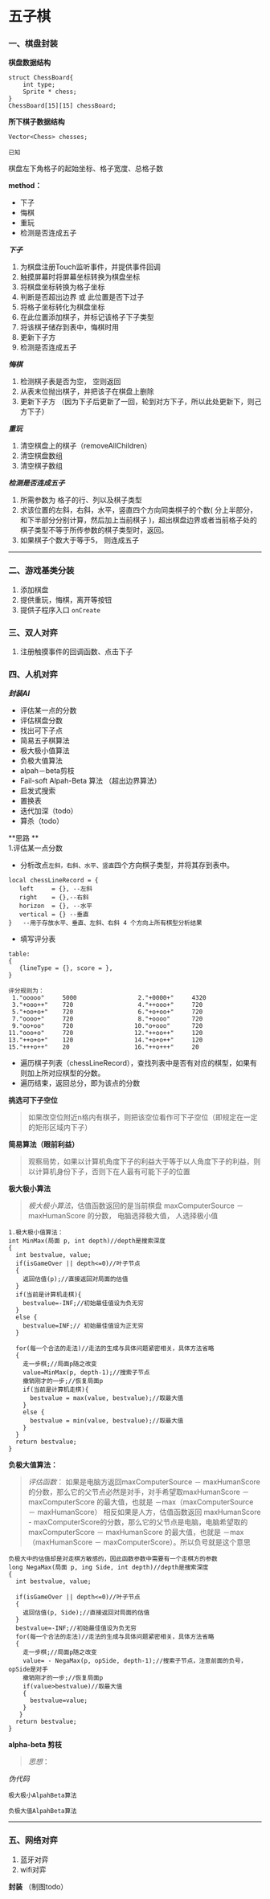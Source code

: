 # 五子棋

### 一、棋盘封装

**棋盘数据结构**  

``` 
struct ChessBoard{
	int type;
	Sprite * chess;
}
ChessBoard[15][15] chessBoard;
````

**所下棋子数据结构**
	

	Vector<Chess> chesses;

`已知`

棋盘左下角格子的起始坐标、格子宽度、总格子数  

**method：**  

* 下子
* 悔棋  
* 重玩  
* 检测是否连成五子

***下子***

1. 为棋盘注册Touch监听事件，并提供事件回调
2. 触摸屏幕时将屏幕坐标转换为棋盘坐标 
3. 将棋盘坐标转换为格子坐标
4. 判断是否超出边界 或 此位置是否下过子
5. 将格子坐标转化为棋盘坐标
6. 在此位置添加棋子，并标记该格子下子类型
7. 将该棋子储存到表中，悔棋时用
8. 更新下子方
9. 检测是否连成五子

***悔棋***

1. 检测棋子表是否为空， 空则返回
2. 从表末位抛出棋子，并把该子在棋盘上删除
3. 更新下子方 （因为下子后更新了一回，轮到对方下子，所以此处更新下，则己方下子）

***重玩***

1. 清空棋盘上的棋子（removeAllChildren）
2. 清空棋盘数组
3. 清空棋子数组

***检测是否连成五子***

1. 所需参数为 格子的行、列以及棋子类型
2. 求该位置的左斜，右斜，水平，竖直四个方向同类棋子的个数( 分上半部分，和下半部分分别计算，然后加上当前棋子 )，超出棋盘边界或者当前格子处的棋子类型不等于所传参数的棋子类型时，返回。
3. 如果棋子个数大于等于5， 则连成五子

---
### 二、游戏基类分装

1. 添加棋盘
2. 提供重玩，悔棋，离开等按钮
3. 提供子程序入口 `onCreate`


### 三、双人对弈


1. 注册触摸事件的回调函数、点击下子

### 四、人机对弈

***封装AI***

* 评估某一点的分数
* 评估棋盘分数
* 找出可下子点
* 简易五子棋算法
* 极大极小值算法
* 负极大值算法
* alpah－beta剪枝
* Fail-soft Alpah-Beta 算法 （超出边界算法）
* 启发式搜索
* 置换表
* 迭代加深（todo）
* 算杀（todo）


**思路  **  
1.评估某一点分数

* 分析改点`左斜，右斜、水平、竖直`四个方向棋子类型，并将其存到表中。
	
 ```
 local chessLineRecord = {
    left     = {}, --左斜
    right    = {},--右斜
    horizon  = {}, --水平
    vertical = {} --垂直
}   --用于存放水平、垂直、左斜、右斜 4 个方向上所有棋型分析结果
 ```
 
 * 填写评分表 
 
 ```
 table:
 {
 	{lineType = {}, score = },
 }
 
 评分规则为：
  1."ooooo"     5000                 2."+0000+"     4320
  3."+ooo++"    720                  4."++ooo+"     720
  5."+oo+o+"    720                  6."+o+oo+"     720
  7."oooo+"     720                  8."+oooo"      720
  9."oo+oo"     720                 10."o+ooo"      720
 11."ooo+o"     720                 12."++oo++"     120
 13."++o+o+"    120                 14."+o+o++"     120
 15."+++o++"    20                  16."++o+++"     20
 ```

* 遍历棋子列表（chessLineRecord），查找列表中是否有对应的棋型，如果有则加上所对应棋型的分数。
* 遍历结束，返回总分，即为该点的分数  
  
**挑选可下子空位**

>如果改空位附近n格内有棋子，则把该空位看作可下子空位（即规定在一定的矩形区域内下子）

**简易算法（眼前利益）**

>观察局势，如果以计算机角度下子的利益大于等于以人角度下子的利益，则以计算机身份下子，否则下在人最有可能下子的位置

**极大极小算法**

>*极大极小算法*，估值函数返回的是当前棋盘 maxComputerSource － maxHumanScore 的分数， 电脑选择极大值， 人选择极小值

```
1.极大极小值算法：
int MinMax(局面 p, int depth)//depth是搜索深度
{
  int bestvalue, value;
  if(isGameOver || depth<=0)//叶子节点
  {
    返回估值(p);//直接返回对局面的估值
  }
  if(当前是计算机走棋){
    bestvalue=-INF;//初始最佳值设为负无穷
  }
  else {
    bestvalue=INF;// 初始最佳值设为正无穷
  }
  
  for(每一个合法的走法)//走法的生成与具体问题紧密相关，具体方法省略
  {
    走一步棋;//局面p随之改变
    value=MinMax(p, depth-1);//搜索子节点
    撤销刚才的一步;//恢复局面p
    if(当前是计算机走棋){
      bestvalue = max(value, bestvalue);//取最大值
    }
    else {
      bestvalue = min(value, bestvalue);//取最大值
    }
  }
  return bestvalue;
}
```
**负极大值算法：**

>*评估函数*： 如果是电脑方返回maxComputerSource － maxHumanScore 的分数，那么它的父节点必然是对手，对手希望取maxHumanScore － maxComputerScore 的最大值，也就是 －max（maxComputerSource － maxHumanScore）
相反如果是人方，估值函数返回 maxHumanScore - maxComputerScore的分数，那么它的父节点是电脑，电脑希望取的maxComputerScore － maxHumanScore 的最大值，也就是 －max（maxHumanScore － maxComputerScore）。所以负号就是这个意思

```
负极大中的估值却是对走棋方敏感的，因此函数参数中需要有一个走棋方的参数
long NegaMax(局面 p, ing Side, int depth)//depth是搜索深度
{
  int bestvalue, value;
 
  if(isGameOver || depth<=0)//叶子节点
  {
    返回估值(p, Side);//直接返回对局面的估值
  }
  bestvalue=-INF;//初始最佳值设为负无穷
  for(每一个合法的走法)//走法的生成与具体问题紧密相关，具体方法省略
  {
    走一步棋;//局面p随之改变
    value= - NegaMax(p, opSide, depth-1);//搜索子节点，注意前面的负号，opSide是对手
    撤销刚才的一步;//恢复局面p
    if(value>bestvalue)//取最大值
    {
      bestvalue=value;
    }
   }
  return bestvalue;
}
```


**alpha-beta 剪枝**
>*思想*：

*伪代码*

```
极大极小AlpahBeta算法

```


```
负极大值AlpahBeta算法

```

---

### 五、网络对弈
1. 蓝牙对弈
2. wifi对弈

**封装**
（制图todo）
